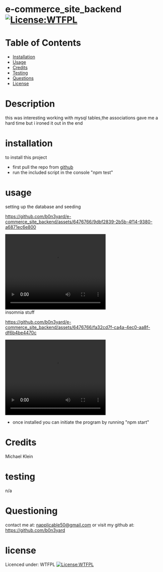 # e-commerce_site_backend [![License:WTFPL ](https://img.shields.io/badge/License-WTFPL-brightgreen.svg)](http://www.wtfpl.net/about/)
# Table of Contents
- [Installation](#installation)
- [Usage](#usage)
- [Credits](#credits)
- [Testing](#testing)
- [Questions](#questioning)
- [License](#license)
# Description
this was interesting working with mysql tables,the associations gave me a hard time but i ironed it out in the end  
# installation
to install this project
- first pull the repo from [github](https://github.com/b0n3yard/e-commerce_site_backend)  
- run the included script in the console "npm test" 
# usage  

setting up the database and seeding

https://github.com/b0n3yard/e-commerce_site_backend/assets/6476766/9dbf2839-2b5b-4f14-9380-a6871ec6e800


<video width='320' height = '240' controls>
        <source src = './e_commerce_backend.mp4' type = 'video/mp4'>
    </video>
    <br>
insomnia stuff

https://github.com/b0n3yard/e-commerce_site_backend/assets/6476766/fa32cd7f-ca4a-4ec0-aa8f-df6b4be4470c


<video width='320' height = '240' controls>
        <source src = './module_13_Insomnia.mp4' type = 'video/mp4'>
    </video>
    <br>

- once installed you can initiate the program by running "npm start"
# Credits
Michael Klein
# testing
n/a
# Questioning
contact me at: [napplicable50@gmail.com](mailto:napplicable50@gmail.com)
or visit my github at: https://github.com/b0n3yard
# license
Licenced under:
WTFPL
[![License:WTFPL ](https://img.shields.io/badge/License-WTFPL-brightgreen.svg)](http://www.wtfpl.net/about/)

